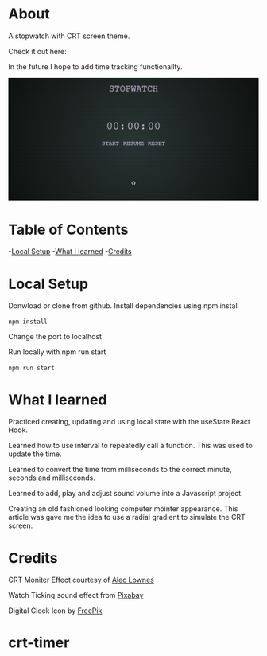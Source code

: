 # About

A stopwatch with CRT screen theme.

Check it out here:

In the future I hope to add time tracking functionailty.

![Screenshot](/src/assets/screenshot.png)

# Table of Contents

-[Local Setup](#local-setup) -[What I learned](#what-i-learned) -[Credits](#credit)

# Local Setup

Donwload or clone from github.
Install dependencies using npm install

`npm install`

Change the port to localhost

Run locally with npm run start

`npm run start`

# What I learned

Practiced creating, updating and using local state with the useState React Hook.

Learned how to use interval to repeatedly call a function. This was used to update the time.

Learned to convert the time from milliseconds to the correct minute, seconds and milliseconds.

Learned to add, play and adjust sound volume into a Javascript project.

Creating an old fashioned looking computer mointer appearance. This article was gave me the idea to use a radial gradient to simulate the CRT screen.

# Credits

CRT Moniter Effect courtesy of [Alec Lownes](http://aleclownes.com/2017/02/01/crt-display.html)

Watch Ticking sound effect from [Pixabay](https://pixabay.com/?utm_source=link-attribution&utm_medium=referral&utm_campaign=music&utm_content=69213)

Digital Clock Icon by [FreePik](https://www.flaticon.com/free-icons/digital-clock)
# crt-timer
